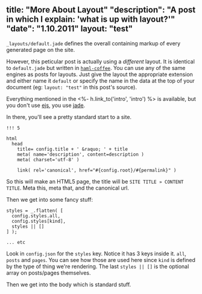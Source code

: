 title: "More About Layout"
"description": "A post in which I explain: 'what is up with layout?'"
"date": "1.10.2011"
layout: "test"
---
`_layouts/default.jade` defines the overall containing markup of
every generated page on the site.

However, this peticular post is actually using a _different_ layout. It
is identical to `default.jade` but written in [`haml-coffee`](https://github.com/9elements/haml-coffee).
You can use any of the same engines as posts for layouts. Just give
the layout the appropriate extension and either name it `default` or specify
the name in the data at the top of your document (eg: `layout: "test"` in this post's source).

Everything mentioned in the <%- h.link_to('intro', 'intro') %> is
available, but you don't use [ejs](https://github.com/visionmedia/ejs),
you use [jade](https://github.com/visionmedia/jade).

In there, you'll see a pretty standard start to a site.

    !!! 5

    html
      head
        title= config.title + ' &raquo; ' + title
        meta( name='description', content=description )
        meta( charset='utf-8' )

        link( rel='canonical', href="#{config.root}/#{permalink}" )

So this will make an HTML5 page, the title will
be <span style='white-space: nowrap;'><code>SITE TITLE &raquo; CONTENT TITLE</code></span>.
Meta this, meta that, and the canonical url.

Then we get into some fancy stuff:

    styles = _.flatten( [
      config.styles.all,
      config.styles[kind],
      styles || []
    ] );

    ... etc

Look in `config.json` for the `styles` key. Notice it has 3 keys inside it.
`all`, `posts` and `pages`. You can see how those are used here since
`kind` is defined by the type of thing we're rendering. The last `styles || []`
is the optional array on posts/pages themselves.

Then we get into the body which is standard stuff.

